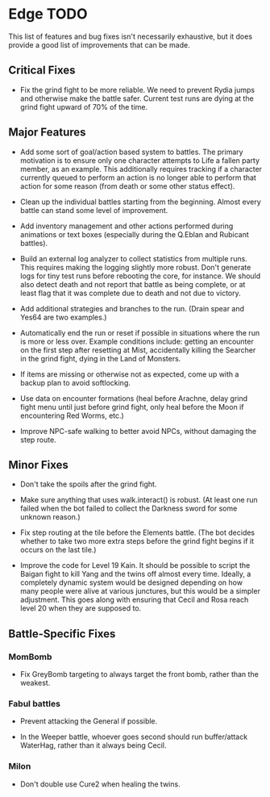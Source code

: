 # Edge TODO

This list of features and bug fixes isn't necessarily exhaustive, but it does
provide a good list of improvements that can be made.

## Critical Fixes

* Fix the grind fight to be more reliable. We need to prevent Rydia jumps and
  otherwise make the battle safer. Current test runs are dying at the grind
  fight upward of 70% of the time.

## Major Features

* Add some sort of goal/action based system to battles. The primary motivation
  is to ensure only one character attempts to Life a fallen party member, as an
  example. This additionally requires tracking if a character currently queued
  to perform an action is no longer able to perform that action for some reason
  (from death or some other status effect).

* Clean up the individual battles starting from the beginning. Almost every
  battle can stand some level of improvement.

* Add inventory management and other actions performed during animations or
  text boxes (especially during the Q.Eblan and Rubicant battles).

* Build an external log analyzer to collect statistics from multiple runs. This
  requires making the logging slightly more robust. Don't generate logs for tiny
  test runs before rebooting the core, for instance. We should also detect death
  and not report that battle as being complete, or at least flag that it was
  complete due to death and not due to victory.

* Add additional strategies and branches to the run. (Drain spear and Yes64 are
  two examples.)

* Automatically end the run or reset if possible in situations where the run is
  more or less over. Example conditions include: getting an encounter on the
  first step after resetting at Mist, accidentally killing the Searcher in the
  grind fight, dying in the Land of Monsters.

* If items are missing or otherwise not as expected, come up with a backup plan
  to avoid softlocking.

* Use data on encounter formations (heal before Arachne, delay grind fight menu
  until just before grind fight, only heal before the Moon if encountering Red
  Worms, etc.)

* Improve NPC-safe walking to better avoid NPCs, without damaging the step
  route.

## Minor Fixes

* Don't take the spoils after the grind fight.

* Make sure anything that uses walk.interact() is robust. (At least one run
  failed when the bot failed to collect the Darkness sword for some unknown
  reason.)

* Fix step routing at the tile before the Elements battle. (The bot decides
  whether to take two more extra steps before the grind fight begins if it
  occurs on the last tile.)

* Improve the code for Level 19 Kain. It should be possible to script the Baigan
  fight to kill Yang and the twins off almost every time. Ideally, a completely
  dynamic system would be designed depending on how many people were alive at
  various junctures, but this would be a simpler adjustment. This goes along
  with ensuring that Cecil and Rosa reach level 20 when they are supposed to.

## Battle-Specific Fixes

### MomBomb

* Fix GreyBomb targeting to always target the front bomb, rather than the
  weakest.

### Fabul battles

* Prevent attacking the General if possible.

* In the Weeper battle, whoever goes second should run buffer/attack WaterHag,
  rather than it always being Cecil.

### Milon

* Don't double use Cure2 when healing the twins.
